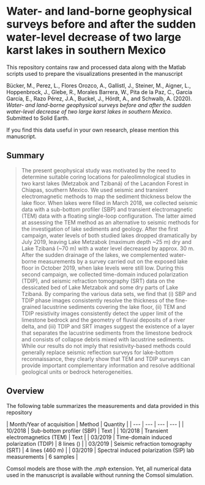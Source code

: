 # Water- and land-borne geophysical surveys  before and after the sudden water-level decrease of two large karst lakes in southern Mexico

<!---[![DOI](https://zenodo.org/badge/DOI/10.5281/zenodo.3067277.svg)](https://doi.org/10.5281/zenodo.3067277)--->

This repository contains raw and processed data along with the Matlab scripts used to prepare the visualizations presented in the manuscript

Bücker, M., Perez, L., Flores Orozco, A., Gallistl, J., Steiner, M., Aigner, L., Hoppenbrock, J., Glebe, R., Morales Barrera, W., Pita de la Paz, C., García García, E., Razo Pérez, J.A., Buckel, J., Hördt, A., and Schwalb, A. (2020). *Water- and land-borne geophysical surveys  before and after the sudden water-level decrease of two large karst lakes in southern Mexico*. Submitted to Solid Earth.

If you find this data useful in your own research, please mention this manuscript.

## Summary

> The present geophysical study was motivated by the need to determine suitable coring locations for paleolimnological studies in two karst lakes (Metzabok and Tzibaná) of the Lacandon Forest in Chiapas, southern Mexico. We used seismic and transient electromagnetic methods to map the sediment thickness below the lake floor. When lakes were filled in March 2018, we collected seismic data with a sub-bottom profiler (SBP) and transient electromagnetic (TEM) data with a floating single-loop configuration. The latter aimed at assessing the TEM method as an alternative to seismic methods for the investigation of lake sediments and geology. After the first campaign, water levels of both studied lakes dropped dramatically by July 2019, leaving Lake Metzabok (maximum depth ~25 m) dry and Lake Tzibaná (~70 m) with a water level decreased by approx. 30 m. After the sudden drainage of the lakes, we complemented water-borne measurements by a survey carried out on the exposed lake floor in October 2019, when lake levels were still low. During this second campaign, we collected time-domain induced polarization (TDIP), and seismic refraction tomography (SRT) data on the dessicated bed of Lake Metzabok and some dry parts of Lake Tzibaná. By comparing the various data sets, we find that (i) SBP and TDIP phase images consistently resolve the thickness of the fine-grained lacustrine sediments covering the lake floor, (ii) TEM and TDIP resistivity images consistently detect the upper limit of the limestone bedrock and the geometry of fluvial deposits of a river delta, and (iii) TDIP and SRT images suggest the existence of a layer that separates the lacustrine sediments from the limestone bedrock and consists of collapse debris mixed with lacustrine sediments. While our results do not imply that resistivity-based methods could generally replace seismic reflection surveys for lake-bottom reconnaissance, they clearly show that TEM and TDIP surveys can provide important complementary information and resolve additional geological units or bedrock heterogeneities.

## Overview

The following table summarizes the measurements and data provided in this repository

| Month/Year of acquisition | Method | Quantity |
| --- | --- | --- | --- |
| 10/2018  | Sub-bottom profiler (SBP) | Text |
| 10/2018  | Transient electromagnetics (TEM)  | Text |
| 03/2019  | Time-domain induced polarization (TDIP) | 8 lines () |
| 03/2019  | Seismic refraction tomography (SRT) | 4 lines (460 m)  |
| 03/2019  | Spectral induced polarization (SIP) lab measurements | 6 samples |

Comsol models are those with the *.mph* extension. Yet, all numerical data used in the manuscript is available without running the Comsol simulation.

